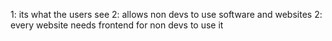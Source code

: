 1: its what the users see
2: allows non devs to use software and websites
2: every website needs frontend for non devs to use it
